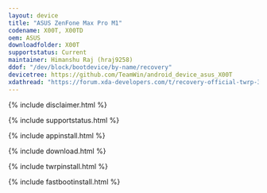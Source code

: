 ```yaml
---
layout: device
title: "ASUS ZenFone Max Pro M1"
codename: X00T, X00TD
oem: ASUS
downloadfolder: X00T
supportstatus: Current
maintainer: Himanshu Raj (hraj9258)
ddof: "/dev/block/bootdevice/by-name/recovery"
devicetree: https://github.com/TeamWin/android_device_asus_X00T
xdathread: "https://forum.xda-developers.com/t/recovery-official-twrp-3-7-0_12-0-twrp-for-x00t-x00td.4501769/"
---
```


   {% include disclaimer.html %}

   {% include supportstatus.html %}

   {% include appinstall.html %}

   {% include download.html %}

   {% include twrpinstall.html %}

   {% include fastbootinstall.html %}

